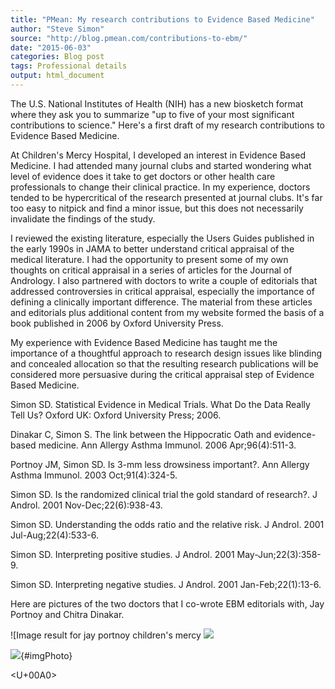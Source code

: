 ```yaml
---
title: "PMean: My research contributions to Evidence Based Medicine"
author: "Steve Simon"
source: "http://blog.pmean.com/contributions-to-ebm/"
date: "2015-06-03"
categories: Blog post
tags: Professional details
output: html_document
---
```


The U.S. National Institutes of Health (NIH) has a new biosketch format
where they ask you to summarize "up to five of your most significant
contributions to science." Here's a first draft of my research
contributions to Evidence Based Medicine.

<!---More--->

At Children's Mercy Hospital, I developed an interest in Evidence Based
Medicine. I had attended many journal clubs and started wondering what
level of evidence does it take to get doctors or other health care
professionals to change their clinical practice. In my experience,
doctors tended to be hypercritical of the research presented at journal
clubs. It's far too easy to nitpick and find a minor issue, but this
does not necessarily invalidate the findings of the study.

I reviewed the existing literature, especially the Users Guides
published in the early 1990s in JAMA to better understand critical
appraisal of the medical literature. I had the opportunity to present
some of my own thoughts on critical appraisal in a series of articles
for the Journal of Andrology. I also partnered with doctors to write a
couple of editorials that addressed controversies in critical appraisal,
especially the importance of defining a clinically important difference.
The material from these articles and editorials plus additional content
from my website formed the basis of a book published in 2006 by Oxford
University Press.

My experience with Evidence Based Medicine has taught me the importance
of a thoughtful approach to research design issues like blinding and
concealed allocation so that the resulting research publications will be
considered more persuasive during the critical appraisal step of
Evidence Based Medicine.

Simon SD. Statistical Evidence in Medical Trials. What Do the Data
Really Tell Us? Oxford UK: Oxford University Press; 2006.

Dinakar C, Simon S. The link between the Hippocratic Oath and
evidence-based medicine. Ann Allergy Asthma Immunol. 2006
Apr;96(4):511-3.

Portnoy JM, Simon SD. Is 3-mm less drowsiness important?. Ann Allergy
Asthma Immunol. 2003 Oct;91(4):324-5.

Simon SD. Is the randomized clinical trial the gold standard of
research?. J Androl. 2001 Nov-Dec;22(6):938-43.

Simon SD. Understanding the odds ratio and the relative risk. J Androl.
2001 Jul-Aug;22(4):533-6.

Simon SD. Interpreting positive studies. J Androl. 2001
May-Jun;22(3):358-9.

Simon SD. Interpreting negative studies. J Androl. 2001
Jan-Feb;22(1):13-6.

Here are pictures of the two doctors that I co-wrote EBM editorials
with, Jay Portnoy and Chitra Dinakar.

![Image result for jay portnoy children's mercy
![](http://www.pmean.com/images/images/15/contributions-to-ebm01.jpeg)



![](https://www.childrensmercy.org/error/not-found/){#imgPhoto}

<U+00A0>


